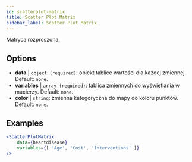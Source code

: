 ```yaml
---
id: scatterplot-matrix
title: Scatter Plot Matrix
sidebar_label: Scatter Plot Matrix
---
```


Matryca rozproszona.

## Options

* __data__ | `object (required)`: obiekt tablice wartości dla każdej zmiennej. Default: `none`.
* __variables__ | `array (required)`: tablica zmiennych do wyświetlania w macierzy. Default: `none`.
* __color__ | `string`: zmienna kategoryczna do mapy do koloru punktów. Default: `none`.


## Examples

```jsx live
<ScatterPlotMatrix
    data={heartdisease} 
    variables={[ 'Age', 'Cost', 'Interventions' ]}
/>
```

